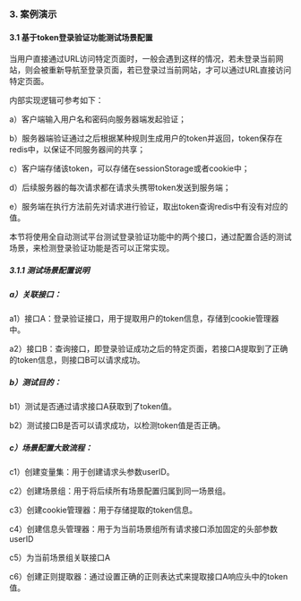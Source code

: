 ### 3. 案例演示

#### 3.1 基于token登录验证功能测试场景配置

当用户直接通过URL访问特定页面时，一般会遇到这样的情况，若未登录当前网站，则会被重新导航至登录页面，若已登录过当前网站，才可以通过URL直接访问特定页面。

内部实现逻辑可参考如下：

a）客户端输入用户名和密码向服务器端发起验证；

b）服务器端验证通过之后根据某种规则生成用户的token并返回，token保存在redis中，以保证不同服务器间的共享；

c）客户端存储该token，可以存储在sessionStorage或者cookie中；

d）后续服务器的每次请求都在请求头携带token发送到服务端；

e）服务端在执行方法前先对请求进行验证，取出token查询redis中有没有对应的值。

本节将使用全自动测试平台测试登录验证功能中的两个接口，通过配置合适的测试场景，来检测登录验证功能是否可以正常实现。

##### 3.1.1 测试场景配置说明

##### a）关联接口：

a1）接口A：登录验证接口，用于提取用户的token信息，存储到cookie管理器中。

a2）接口B：查询接口，即登录验证成功之后的特定页面，若接口A提取到了正确的token信息，则接口B可以请求成功。

##### b）测试目的：

b1）测试是否通过请求接口A获取到了token值。

b2）测试接口B是否可以请求成功，以检测token值是否正确。

##### c）场景配置大致流程：

c1）创建变量集：用于创建请求头参数userID。

c2）创建场景组：用于将后续所有场景配置归属到同一场景组。

c3）创建cookie管理器：用于存储提取的token信息。

c4）创建信息头管理器：用于为当前场景组所有请求接口添加固定的头部参数userID

c5）为当前场景组关联接口A

c6）创建正则提取器：通过设置正确的正则表达式来提取接口A响应头中的token值。
